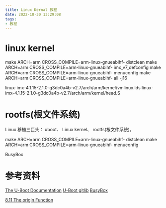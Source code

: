 ```yaml
---
title: Linux Kernal 教程
date: 2022-10-30 13:29:08
tags:
- 教程
---
```


# linux kernel

make ARCH=arm CROSS_COMPILE=arm-linux-gnueabihf- distclean
make ARCH=arm CROSS_COMPILE=arm-linux-gnueabihf- imx_v7_defconfig
make ARCH=arm CROSS_COMPILE=arm-linux-gnueabihf- menuconfig
make ARCH=arm CROSS_COMPILE=arm-linux-gnueabihf- all -j16



linux-imx-4.1.15-2.1.0-g3dc0a4b-v2.7/arch/arm/kernel/vmlinux.lds
linux-imx-4.1.15-2.1.0-g3dc0a4b-v2.7/arch/arm/kernel/head.S


#  rootfs(根文件系统)

Linux 移植三巨头： uboot、 Linux kernel、 rootfs(根文件系统)。


make ARCH=arm CROSS_COMPILE=arm-linux-gnueabihf- distclean
make ARCH=arm CROSS_COMPILE=arm-linux-gnueabihf- menuconfig



BusyBox


# 参考资料
[The U-Boot Documentation](https://docs.u-boot.org/en/latest/index.html)
[U-Boot gitlib](https://source.denx.de/u-boot/u-boot)
[BusyBox](https://www.busybox.net/)

[8.11 The origin Function](https://www.gnu.org/software/make/manual/html_node/Origin-Function.html)


